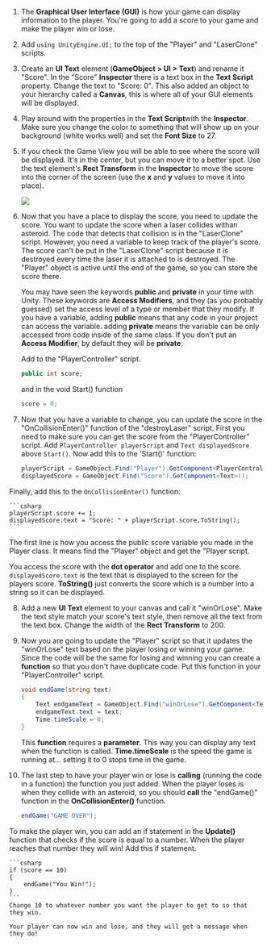 1. The **Graphical User Interface (GUI)** is how your game can display information to the player. You're going to add a score to your game and make the player win or lose.

2. Add `using UnityEngine.UI;` to the top of the "Player" and "LaserClone" scripts.

3. Create an **UI Text** element (**GameObject > UI > Text**) and rename it "Score". In the "Score" **Inspector** there is a text box in the **Text Script** property. Change the text to "Score: 0". This also added an object to your hierarchy called a **Canvas**, this is where all of your GUI elements will be displayed.

4. Play around with the properties in the **Text Script**with the **Inspector**. Make sure you change the color to something that will show up on your background (white works well) and set the **Font Size** to 27.

5. If you check the Game View you will be able to see where the score will be displayed. It's in the center, but you can move it to a better spot. Use the text element's **Rect Transform** in the **Inspector** to move the score into the corner of the screen (use the **x** and **y** values to move it into place).

    ![](/assets/GUIImage.png)

6. Now that you have a place to display the score, you need to update the score. You want to update the score when a laser collides withan asteroid. The code that detects that collision is in the "LaserClone" script. However, you need a variable to keep track of the player's score. The score can't be put in the "LaserClone" script because it is destroyed every time the laser it is attached to is destroyed. The "Player" object is active until the end of the game, so you can store the score there.

   You may have seen the keywords **public** and **private** in your time with Unity. These keywords are **Access Modifiers**, and they (as you probably guessed) set the access level of a type or member that they modify. If you have a variable, adding **public** means that any code in your project can access the variable. adding **private** means the variable can be only accessed from code inside of the same class. If you don't put an **Access Modifier**, by default they will be **private**. 
   
   Add  to the "PlayerController" script. 
   
   ```csharp
   public int score;
   ```
   and in the void Start() function
   ```csharp
   score = 0;
   ```
   
7. Now that you have a variable to change, you can update the score in the "OnCollisionEnter()" function of the "destroyLaser" script. First you need to make sure you can get the score from the "PlayerController" script. Add `PlayerController playerScript` and `Text displayedScore` above `Start()`. Now add this to the 'Start()' function:

    ```csharp
    playerScript = GameObject.Find("Player").GetComponent<PlayerController>();
    displayedScore = GameObject.Find("Score").GetComponent<Text>();
    ```
    
Finally, add this to the `OnCollisionEnter()` function:

    ```csharp
    playerScript.score += 1;
    displayedScore.text = "Score: " + playerScript.score.ToString();
    ```
    
  The first line is how you access the public score variable you made in the Player class. It means find the "Player" object and get the "Player script. 
    
  You access the score with the **dot operator** and add one to the score. ```displayedScore.text``` is the text that is displayed to the screen for the players score. **ToString()** just converts the score which is a number into a string so it can be displayed. 
    
8. Add a new **UI Text** element to your canvas and call it "winOrLose". Make the text style match your score's text style, then remove all the text from the text box. Change the width of the **Rect Transform** to 200.

9. Now you are going to update the "Player" script so that it updates the "winOrLose" text based on the player losing or winning your game. Since the code will be the same for losing and winning you can create a **function** so that you don't have duplicate code. Put this function in your "PlayerController" script.

    ```csharp
    void endGame(string text)
    {
        Text endgameText = GameObject.Find("winOrLose").GetComponent<Text>();
        endgameText.text = text;
        Time.timeScale = 0;
    }
    ```
    This **function** requires a **parameter**. This way you can display any text when the function is called. **Time.timeScale** is the speed the game is running at... setting it to 0 stops time in the game.
    
10. The last step to have your player win or lose is **calling** (running the code in a function) the function you just added. When the player loses is when they collide with an asteroid, so you should **call** the "endGame()" function in the **OnCollisionEnter()** function.

    ```csharp
    endGame("GAME OVER");
    ``` 
 
 To make the player win, you can add an if statement in the **Update()** function that checks if the score is equal to a number. When the player reaches that number they will win! Add this if statement.

    ```csharp
    if (score == 10)
    {
        endGame("You Win!");
    }
    ```
    Change 10 to whatever number you want the player to get to so that they win.
    
    Your player can now win and lose, and they will get a message when they do!
    
    